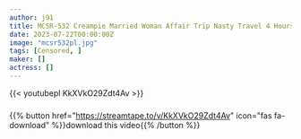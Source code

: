 ```yaml
---
author: j91
title: MCSR-532 Creampie Married Woman Affair Trip Nasty Travel 4 Hours
date: 2023-07-22T00:00:00Z
image: "mcsr532pl.jpg"
tags: [Censored, ]
maker: []
actress: []
---
```



{{< youtubepl KkXVkO29Zdt4Av >}}
###

{{% button href="https://streamtape.to/v/KkXVkO29Zdt4Av" icon="fas fa-download" %}}download this video{{% /button %}}
